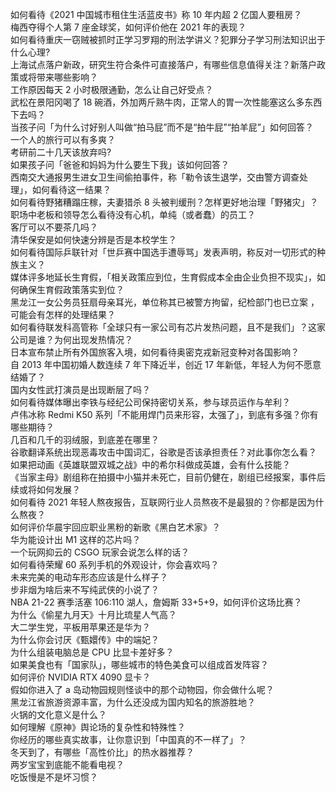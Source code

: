 如何看待《2021 中国城市租住生活蓝皮书》称 10 年内超 2 亿国人要租房？  
梅西夺得个人第 7 座金球奖，如何评价他在 2021 年的表现？  
如何看待重庆一窃贼被抓时正学习罗翔的刑法学讲义？犯罪分子学习刑法知识出于什么心理?  
上海试点落户新政，研究生符合条件可直接落户，有哪些信息值得关注？新落户政策或将带来哪些影响？  
工作原因每天 2 小时极限通勤，怎么让自己好受点？  
武松在景阳冈喝了 18 碗酒，外加两斤熟牛肉，正常人的胃一次性能塞这么多东西下去吗？  
当孩子问「为什么讨好别人叫做“拍马屁”而不是“拍牛屁”“拍羊屁”」如何回答？  
一个人的旅行可以有多爽？  
考研前二十几天该放弃吗?  
如果孩子问「爸爸和妈妈为什么要生下我」该如何回答？  
西南交大通报男生进女卫生间偷拍事件，称「勒令该生退学，交由警方调查处理」，如何看待这一结果？  
如何看待野猪糟蹋庄稼，夫妻猎杀 8 头被判缓刑？怎样更好地治理「野猪灾」？  
职场中老板和领导怎么看待没有心机，单纯（或者蠢）的员工？  
客厅可以不要茶几吗？  
清华保安是如何快速分辨是否是本校学生？  
如何看待国际乒联针对「世乒赛中国选手遭辱骂」发表声明，称反对一切形式的种族主义？  
媒体评多地延长生育假，「相关政策应到位，生育假成本全由企业负担不现实」，如何确保生育假政策落实到位？  
黑龙江一女公务员狂扇母亲耳光，单位称其已被警方拘留，纪检部门也已立案 ，可能会有怎样的处理结果？  
如何看待联发科高管称「全球只有一家公司有芯片发热问题，且不是我们」？这家公司是谁？为何出现发热情况？  
日本宣布禁止所有外国旅客入境，如何看待奥密克戎新冠变种对各国影响？  
自 2013 年中国初婚人数连续 7 年下降近半，创近 17 年新低，年轻人为何不愿意结婚了？  
国内女性武打演员是出现断层了吗？  
如何看待媒体曝出李铁与经纪公司保持密切关系，参与球员运作与牟利？  
卢伟冰称 Redmi K50 系列「不能用焊门员来形容，太强了」，到底有多强？你有哪些期待？  
几百和几千的羽绒服，到底差在哪里？  
谷歌翻译系统出现恶毒攻击中国词汇，谷歌是否该承担责任？对此事你怎么看？  
如果把动画《英雄联盟双城之战》中的希尔科做成英雄，会有什么技能？  
《当家主母》剧组称在拍摄中小猫并未死亡，目前仍健在，剧组已经报案，事件后续或将如何发展？  
如何看待 2021 年轻人熬夜报告，互联网行业人员熬夜不是最狠的？你都是因为什么熬夜？  
如何评价华晨宇回应职业黑粉的新歌《黑白艺术家》？  
华为能设计出 M1 这样的芯片吗？  
一个玩网抑云的 CSGO 玩家会说怎么样的话？  
如何看待荣耀 60 系列手机的外观设计，你会喜欢吗？  
未来完美的电动车形态应该是什么样子？  
步非烟为啥后来不写纯武侠的小说了？  
NBA 21-22 赛季活塞 106:110 湖人，詹姆斯 33+5+9，如何评价这场比赛？  
为什么《偷星九月天》十月比琉星人气高？  
大二学生党，平板用苹果还是华为？  
为什么你会讨厌《甄嬛传》中的端妃？  
为什么组装电脑总是 CPU 比显卡差好多？  
如果美食也有「国家队」，哪些城市的特色美食可以组成首发阵容？  
如何评价 NVIDIA RTX 4090 显卡？  
假如你进入了 a 岛动物园规则怪谈中的那个动物园，你会做什么呢？  
黑龙江省旅游资源丰富，为什么还没成为国内知名的旅游胜地？  
火锅的文化意义是什么？  
如何理解《原神》舆论场的复杂性和特殊性？  
你经历的哪些真实故事，让你意识到「中国真的不一样了」？  
冬天到了，有哪些「高性价比」的热水器推荐？  
两岁宝宝到底能不能看电视？  
吃饭慢是不是坏习惯？  
